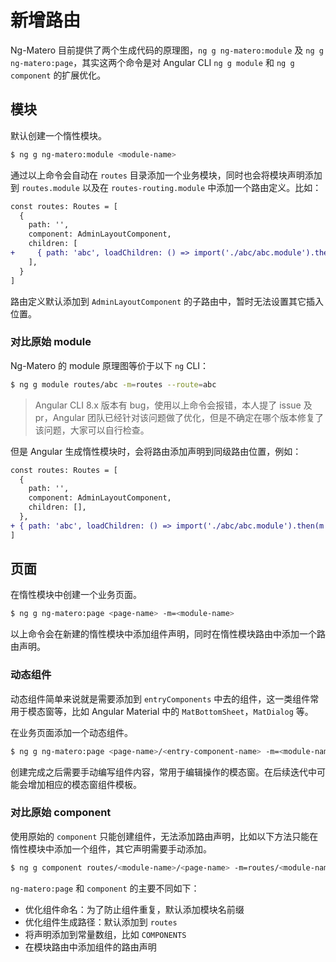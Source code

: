 # 新增路由

Ng-Matero 目前提供了两个生成代码的原理图，`ng g ng-matero:module` 及 `ng g ng-matero:page`，其实这两个命令是对 Angular CLI `ng g module` 和 `ng g component` 的扩展优化。

## 模块

默认创建一个惰性模块。

```bash
$ ng g ng-matero:module <module-name>
```

通过以上命令会自动在 `routes` 目录添加一个业务模块，同时也会将模块声明添加到 `routes.module` 以及在 `routes-routing.module` 中添加一个路由定义。比如：

```diff
const routes: Routes = [
  {
    path: '',
    component: AdminLayoutComponent,
    children: [
+     { path: 'abc', loadChildren: () => import('./abc/abc.module').then(m => m.AbcModule) },
    ],
  }
]
```

路由定义默认添加到 `AdminLayoutComponent` 的子路由中，暂时无法设置其它插入位置。

### 对比原始 module

Ng-Matero 的 module 原理图等价于以下 `ng` CLI：

```bash
$ ng g module routes/abc -m=routes --route=abc
```

> Angular CLI 8.x 版本有 bug，使用以上命令会报错，本人提了 issue 及 pr，Angular 团队已经针对该问题做了优化，但是不确定在哪个版本修复了该问题，大家可以自行检查。

但是 Angular 生成惰性模块时，会将路由添加声明到同级路由位置，例如：

```diff
const routes: Routes = [
  {
    path: '',
    component: AdminLayoutComponent,
    children: [],
  },
+ { path: 'abc', loadChildren: () => import('./abc/abc.module').then(m => m.AbcModule) },
]
```

## 页面

在惰性模块中创建一个业务页面。

```bash
$ ng g ng-matero:page <page-name> -m=<module-name>
```

以上命令会在新建的惰性模块中添加组件声明，同时在惰性模块路由中添加一个路由声明。

### 动态组件

动态组件简单来说就是需要添加到 `entryComponents` 中去的组件，这一类组件常用于模态窗等，比如 Angular Material 中的 `MatBottomSheet`，`MatDialog` 等。

在业务页面添加一个动态组件。

```bash
$ ng g ng-matero:page <page-name>/<entry-component-name> -m=<module-name> -e=true
```

创建完成之后需要手动编写组件内容，常用于编辑操作的模态窗。在后续迭代中可能会增加相应的模态窗组件模板。

### 对比原始 component

使用原始的 `component` 只能创建组件，无法添加路由声明，比如以下方法只能在惰性模块中添加一个组件，其它声明需要手动添加。

```bash
$ ng g component routes/<module-name>/<page-name> -m=routes/<module-name>
```

`ng-matero:page` 和 `component` 的主要不同如下：

- 优化组件命名：为了防止组件重复，默认添加模块名前缀
- 优化组件生成路径：默认添加到 `routes`
- 将声明添加到常量数组，比如 `COMPONENTS`
- 在模块路由中添加组件的路由声明

